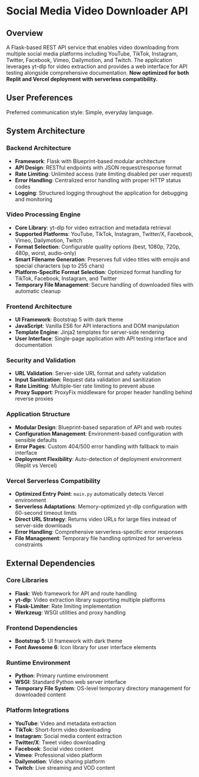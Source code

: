 # Social Media Video Downloader API

## Overview

A Flask-based REST API service that enables video downloading from multiple social media platforms including YouTube, TikTok, Instagram, Twitter, Facebook, Vimeo, Dailymotion, and Twitch. The application leverages yt-dlp for video extraction and provides a web interface for API testing alongside comprehensive documentation. **Now optimized for both Replit and Vercel deployment with serverless compatibility.**

## User Preferences

Preferred communication style: Simple, everyday language.

## System Architecture

### Backend Architecture
- **Framework**: Flask with Blueprint-based modular architecture
- **API Design**: RESTful endpoints with JSON request/response format
- **Rate Limiting**: Unlimited access (rate limiting disabled per user request)
- **Error Handling**: Centralized error handling with proper HTTP status codes
- **Logging**: Structured logging throughout the application for debugging and monitoring

### Video Processing Engine
- **Core Library**: yt-dlp for video extraction and metadata retrieval
- **Supported Platforms**: YouTube, TikTok, Instagram, Twitter/X, Facebook, Vimeo, Dailymotion, Twitch
- **Format Selection**: Configurable quality options (best, 1080p, 720p, 480p, worst, audio-only)
- **Smart Filename Generation**: Preserves full video titles with emojis and special characters (up to 255 chars)
- **Platform-Specific Format Selection**: Optimized format handling for TikTok, Facebook, Instagram, and Twitter
- **Temporary File Management**: Secure handling of downloaded files with automatic cleanup

### Frontend Architecture
- **UI Framework**: Bootstrap 5 with dark theme
- **JavaScript**: Vanilla ES6 for API interactions and DOM manipulation
- **Template Engine**: Jinja2 templates for server-side rendering
- **User Interface**: Single-page application with API testing interface and documentation

### Security and Validation
- **URL Validation**: Server-side URL format and safety validation
- **Input Sanitization**: Request data validation and sanitization
- **Rate Limiting**: Multiple-tier rate limiting to prevent abuse
- **Proxy Support**: ProxyFix middleware for proper header handling behind reverse proxies

### Application Structure
- **Modular Design**: Blueprint-based separation of API and web routes
- **Configuration Management**: Environment-based configuration with sensible defaults
- **Error Pages**: Custom 404/500 error handling with fallback to main interface
- **Deployment Flexibility**: Auto-detection of deployment environment (Replit vs Vercel)

### Vercel Serverless Compatibility
- **Optimized Entry Point**: `main.py` automatically detects Vercel environment
- **Serverless Adaptations**: Memory-optimized yt-dlp configuration with 60-second timeout limits
- **Direct URL Strategy**: Returns video URLs for large files instead of server-side downloads
- **Error Handling**: Comprehensive serverless-specific error responses
- **File Management**: Temporary file handling optimized for serverless constraints

## External Dependencies

### Core Libraries
- **Flask**: Web framework for API and route handling
- **yt-dlp**: Video extraction library supporting multiple platforms
- **Flask-Limiter**: Rate limiting implementation
- **Werkzeug**: WSGI utilities and proxy handling

### Frontend Dependencies
- **Bootstrap 5**: UI framework with dark theme
- **Font Awesome 6**: Icon library for user interface elements

### Runtime Environment
- **Python**: Primary runtime environment
- **WSGI**: Standard Python web server interface
- **Temporary File System**: OS-level temporary directory management for downloaded content

### Platform Integrations
- **YouTube**: Video and metadata extraction
- **TikTok**: Short-form video downloading
- **Instagram**: Social media content extraction
- **Twitter/X**: Tweet video downloading
- **Facebook**: Social video content
- **Vimeo**: Professional video platform
- **Dailymotion**: Video sharing platform
- **Twitch**: Live streaming and VOD content
